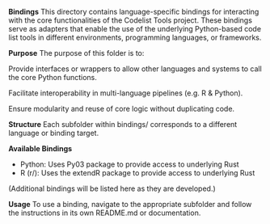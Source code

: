 **Bindings** This directory contains language-specific bindings for interacting
with the core functionalities of the Codelist Tools project. These bindings
serve as adapters that enable the use of the underlying Python-based code list
tools in different environments, programming languages, or frameworks.

**Purpose** The purpose of this folder is to:

Provide interfaces or wrappers to allow other languages and systems to call the
core Python functions.

Facilitate interoperability in multi-language pipelines (e.g. R & Python).

Ensure modularity and reuse of core logic without duplicating code.

**Structure** Each subfolder within bindings/ corresponds to a different
language or binding target.

**Available Bindings**

- Python: Uses Py03 package to provide access to underlying Rust
- R (r/): Uses the extendR package to provide access to underlying Rust

(Additional bindings will be listed here as they are developed.)

**Usage** To use a binding, navigate to the appropriate subfolder and follow the
instructions in its own README.md or documentation.
